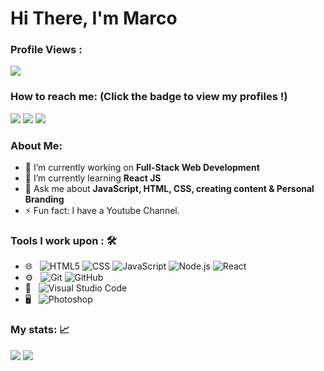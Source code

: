 <h1>Hi There, I'm Marco</h1>


 ### Profile Views :<br>
  <img src="https://profile-counter.glitch.me/Marco-Kara-G/count.svg" />


### How to reach me: <strong>(Click the badge to view my profiles !)</strong>

<img src="https://img.shields.io/badge/marco.grassi.private@gmail.com-%23D14836.svg?&style=for-the-badge&logo=gmail&logoColor=white" href="marco.grassi.private@gmail.com">   <a  href="https://www.instagram.com/marco__grassi/"><img src="https://img.shields.io/badge/@marco__grassi-%23E4405F.svg?&style=for-the-badge&logo=instagram&logoColor=white"></a>   <a href="https://www.linkedin.com/in/marco-grassi-22a4392b7/"><img src="https://img.shields.io/badge/Marco Grassi-%230077B5.svg?&style=for-the-badge&logo=linkedin&logoColor=white" ></a>   
### About Me:

- 🔭 I’m currently working on <strong>Full-Stack Web Development</strong> 
- 🌱 I’m currently learning <strong>React JS</strong>
- 💬 Ask me about <strong>JavaScript, HTML, CSS, creating content & Personal Branding</strong>
- ⚡ Fun fact: I have a Youtube Channel.

### Tools I work upon : 🛠

- 🌐 &nbsp;
  ![HTML5](https://img.shields.io/badge/-HTML5-333333?style=flat&logo=HTML5)
  ![CSS](https://img.shields.io/badge/-CSS-333333?style=flat&logo=CSS3&logoColor=1572B6)
  ![JavaScript](https://img.shields.io/badge/-JavaScript-333333?style=flat&logo=javascript)
  ![Node.js](https://img.shields.io/badge/-Node.js-333333?style=flat&logo=node.js)
  ![React](https://img.shields.io/badge/-React-333333?style=flat&logo=react)
- ⚙️ &nbsp;
  ![Git](https://img.shields.io/badge/-Git-333333?style=flat&logo=git)
  ![GitHub](https://img.shields.io/badge/-GitHub-333333?style=flat&logo=github)
- 🔧 &nbsp;
  ![Visual Studio Code](https://img.shields.io/badge/-Visual%20Studio%20Code-333333?style=flat&logo=visual-studio-code&logoColor=007ACC)
- 🖥 &nbsp;
  ![Photoshop](https://img.shields.io/badge/-Photoshop-333333?style=flat&logo=adobe-photoshop)


### My stats: 📈
<img src="https://github-readme-stats.vercel.app/api?username=Marco-Kara-G&show_icons=true&title_color=e6dbc5&icon_color=e6dbc5&text_color=e6dbc5&bg_color=010409">
<img src="https://github-readme-stats.vercel.app/api/top-langs/?username=Marco-Kara-G&theme=buefy&layout=compact&bg_color=010409&title_color=e6dbc5&text_color=e6dbc5">
